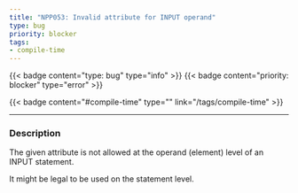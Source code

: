 ```yaml
---
title: "NPP053: Invalid attribute for INPUT operand"
type: bug
priority: blocker
tags:
- compile-time 
---
```


{{< badge content="type: bug" type="info" >}}
{{< badge content="priority: blocker" type="error" >}}


{{< badge content="#compile-time" type="" link="/tags/compile-time" >}}

---

### Description
The given attribute is not allowed at the operand (element) level of an INPUT statement.

It might be legal to be used on the statement level.
